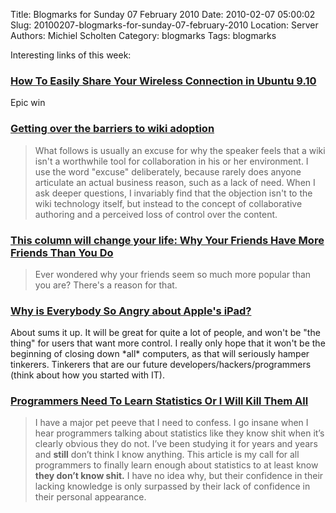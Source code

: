 Title: Blogmarks for Sunday 07 February 2010
Date: 2010-02-07 05:00:02
Slug: 20100207-blogmarks-for-sunday-07-february-2010
Location: Server
Authors: Michiel Scholten
Category: blogmarks
Tags: blogmarks

<p>Interesting links of this week:</p>
<h3><a href="http://www.makeuseof.com/tag/how-to-easily-share-your-wireless-connection-in-ubuntu-9-10/">How To Easily Share Your Wireless Connection in Ubuntu 9.10</a></h3>
<p>Epic win</p>
<h3><a href="http://arstechnica.com/business/news/2010/02/getting-over-the-barriers-to-wiki-adoption.ars">Getting over the barriers to wiki adoption</a></h3>
<blockquote><p>What follows is usually an excuse for why the speaker feels that a wiki isn't a worthwhile tool for collaboration in his or her environment. I use the word "excuse" deliberately, because rarely does anyone articulate an actual business reason, such as a lack of need. When I ask deeper questions, I invariably find that the objection isn't to the wiki technology itself, but instead to the concept of collaborative authoring and a perceived loss of control over the content.</p></blockquote>
<h3><a href="http://www.guardian.co.uk/lifeandstyle/2010/jan/30/change-your-life-friends-popular">This column will change your life: Why Your Friends Have More Friends Than You Do</a></h3>
<blockquote><p>Ever wondered why your friends seem so much more popular than you are? There's a reason for that.</p></blockquote>
<h3><a href="http://www.scottkelby.com/blog/2010/archives/8310">Why is Everybody So Angry about Apple's iPad?</a></h3>
<p>About sums it up. It will be great for quite a lot of people, and won't be "the thing" for users that want more control. I really only hope that it won't be the beginning of closing down *all* computers, as that will seriously hamper tinkerers. Tinkerers that are our future developers/hackers/programmers (think about how you started with IT).</p>
<h3><a href="http://zedshaw.com/essays/programmer_stats.html">Programmers Need To Learn Statistics Or I Will Kill Them All</a></h3>
<blockquote><p>I have a major pet peeve that I need to confess. I go insane when I hear
programmers talking about statistics like they know shit when it&#8217;s clearly
obvious they do not. I&#8217;ve been studying it for years and years and <strong>still</strong> don&#8217;t think I know anything.  This article is my call for all
programmers to finally learn enough about statistics to at least know <strong>they don&#8217;t know shit.</strong> I have no idea why, but their confidence in their lacking 
knowledge is only surpassed by their lack of confidence in their personal
appearance.</p></blockquote>
